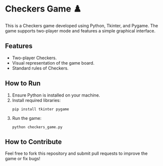 # Checkers Game ♟️

This is a Checkers game developed using Python, Tkinter, and Pygame. The game supports two-player mode and features a simple graphical interface.

## Features
- Two-player Checkers.
- Visual representation of the game board.
- Standard rules of Checkers.

## How to Run
1. Ensure Python is installed on your machine.
2. Install required libraries:
   ```
   pip install tkinter pygame
   ```
3. Run the game:
   ```
   python checkers_game.py
   ```

## How to Contribute
Feel free to fork this repository and submit pull requests to improve the game or fix bugs!
